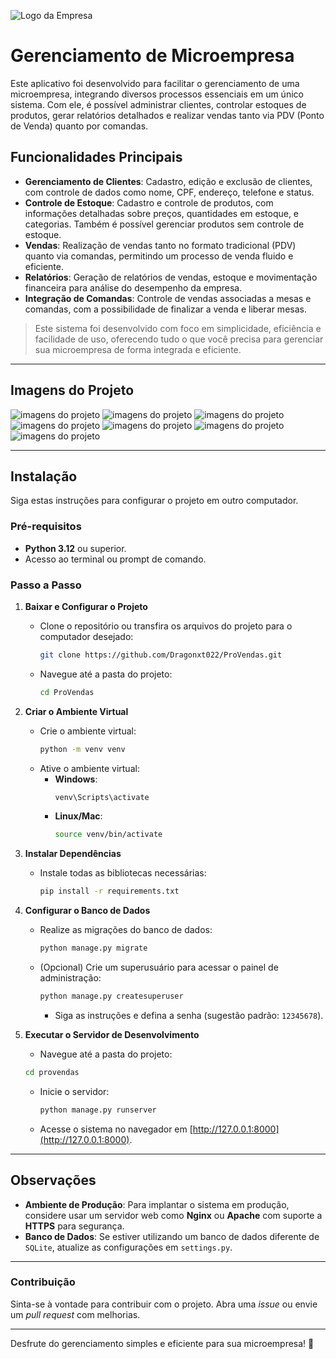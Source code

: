 
![Logo da Empresa](media/iconsistema.png)

# Gerenciamento de Microempresa

Este aplicativo foi desenvolvido para facilitar o gerenciamento de uma microempresa, integrando diversos processos essenciais em um único sistema. Com ele, é possível administrar clientes, controlar estoques de produtos, gerar relatórios detalhados e realizar vendas tanto via PDV (Ponto de Venda) quanto por comandas.

## Funcionalidades Principais

- **Gerenciamento de Clientes**: Cadastro, edição e exclusão de clientes, com controle de dados como nome, CPF, endereço, telefone e status.
- **Controle de Estoque**: Cadastro e controle de produtos, com informações detalhadas sobre preços, quantidades em estoque, e categorias. Também é possível gerenciar produtos sem controle de estoque.
- **Vendas**: Realização de vendas tanto no formato tradicional (PDV) quanto via comandas, permitindo um processo de venda fluido e eficiente.
- **Relatórios**: Geração de relatórios de vendas, estoque e movimentação financeira para análise do desempenho da empresa.
- **Integração de Comandas**: Controle de vendas associadas a mesas e comandas, com a possibilidade de finalizar a venda e liberar mesas.

> Este sistema foi desenvolvido com foco em simplicidade, eficiência e facilidade de uso, oferecendo tudo o que você precisa para gerenciar sua microempresa de forma integrada e eficiente.

---
 
## Imagens do Projeto

![imagens do projeto](media/image1.png)
![imagens do projeto](media/image2.png)
![imagens do projeto](media/image3.png)
![imagens do projeto](media/image4.png)
![imagens do projeto](media/image5.png)
![imagens do projeto](media/image6.png)
![imagens do projeto](media/image7.png)

---

## Instalação

Siga estas instruções para configurar o projeto em outro computador.

### Pré-requisitos

- **Python 3.12** ou superior.
- Acesso ao terminal ou prompt de comando.

### Passo a Passo

1. **Baixar e Configurar o Projeto**
   - Clone o repositório ou transfira os arquivos do projeto para o computador desejado:
     ```bash
     git clone https://github.com/Dragonxt022/ProVendas.git
     ```
   - Navegue até a pasta do projeto:
     ```bash
     cd ProVendas
     ```

2. **Criar o Ambiente Virtual**
   - Crie o ambiente virtual:
     ```bash
     python -m venv venv
     ```
   - Ative o ambiente virtual:
     - **Windows**:
       ```bash
       venv\Scripts\activate
       ```
     - **Linux/Mac**:
       ```bash
       source venv/bin/activate
       ```

3. **Instalar Dependências**
   - Instale todas as bibliotecas necessárias:
     ```bash
     pip install -r requirements.txt
     ```

4. **Configurar o Banco de Dados**
   - Realize as migrações do banco de dados:
     ```bash
     python manage.py migrate
     ```
   - (Opcional) Crie um superusuário para acessar o painel de administração:
     ```bash
     python manage.py createsuperuser
     ```
     - Siga as instruções e defina a senha (sugestão padrão: `12345678`).

5. **Executar o Servidor de Desenvolvimento**

    - Navegue até a pasta do projeto:
     ```bash
     cd provendas
     ```
   - Inicie o servidor:
     ```bash
     python manage.py runserver
     ```
   - Acesse o sistema no navegador em [http://127.0.0.1:8000](http://127.0.0.1:8000).

---

## Observações

- **Ambiente de Produção**: Para implantar o sistema em produção, considere usar um servidor web como **Nginx** ou **Apache** com suporte a **HTTPS** para segurança.
- **Banco de Dados**: Se estiver utilizando um banco de dados diferente de `SQLite`, atualize as configurações em `settings.py`.

---

### Contribuição

Sinta-se à vontade para contribuir com o projeto. Abra uma _issue_ ou envie um _pull request_ com melhorias.

---

Desfrute do gerenciamento simples e eficiente para sua microempresa! 🎉
